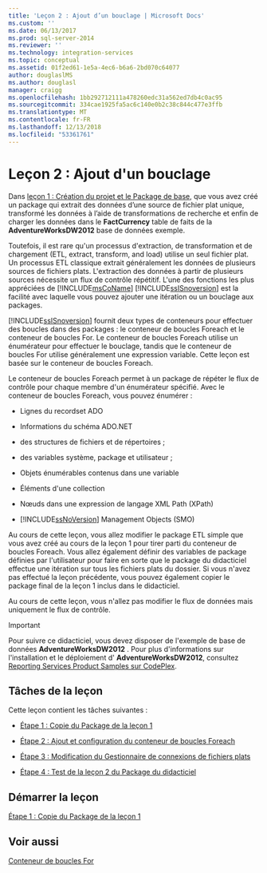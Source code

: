 ```yaml
---
title: 'Leçon 2 : Ajout d’un bouclage | Microsoft Docs'
ms.custom: ''
ms.date: 06/13/2017
ms.prod: sql-server-2014
ms.reviewer: ''
ms.technology: integration-services
ms.topic: conceptual
ms.assetid: 01f2ed61-1e5a-4ec6-b6a6-2bd070c64077
author: douglaslMS
ms.author: douglasl
manager: craigg
ms.openlocfilehash: 1bb292712111a478260edc31a562ed7db4c0ac95
ms.sourcegitcommit: 334cae1925fa5ac6c140e0b2c38c844c477e3ffb
ms.translationtype: MT
ms.contentlocale: fr-FR
ms.lasthandoff: 12/13/2018
ms.locfileid: "53361761"
---
```

# <a name="lesson-2-adding-looping"></a>Leçon 2 : Ajout d'un bouclage
  Dans [leçon 1 : Création du projet et le Package de base](lesson-1-create-a-project-and-basic-package-with-ssis.md), que vous avez créé un package qui extrait des données d’une source de fichier plat unique, transformé les données à l’aide de transformations de recherche et enfin de charger les données dans le **FactCurrency** table de faits de la **AdventureWorksDW2012** base de données exemple.  
  
 Toutefois, il est rare qu'un processus d'extraction, de transformation et de chargement (ETL, extract, transform, and load) utilise un seul fichier plat. Un processus ETL classique extrait généralement les données de plusieurs sources de fichiers plats. L'extraction des données à partir de plusieurs sources nécessite un flux de contrôle répétitif. L'une des fonctions les plus appréciées de [!INCLUDE[msCoName](../includes/msconame-md.md)] [!INCLUDE[ssISnoversion](../includes/ssisnoversion-md.md)] est la facilité avec laquelle vous pouvez ajouter une itération ou un bouclage aux packages.  
  
 [!INCLUDE[ssISnoversion](../includes/ssisnoversion-md.md)] fournit deux types de conteneurs pour effectuer des boucles dans des packages : le conteneur de boucles Foreach et le conteneur de boucles For. Le conteneur de boucles Foreach utilise un énumérateur pour effectuer le bouclage, tandis que le conteneur de boucles For utilise généralement une expression variable. Cette leçon est basée sur le conteneur de boucles Foreach.  
  
 Le conteneur de boucles Foreach permet à un package de répéter le flux de contrôle pour chaque membre d'un énumérateur spécifié. Avec le conteneur de boucles Foreach, vous pouvez énumérer :  
  
-   Lignes du recordset ADO  
  
-   Informations du schéma ADO.NET  
  
-   des structures de fichiers et de répertoires ;  
  
-   des variables système, package et utilisateur ;  
  
-   Objets énumérables contenus dans une variable  
  
-   Éléments d'une collection  
  
-   Nœuds dans une expression de langage XML Path (XPath)  
  
-   [!INCLUDE[ssNoVersion](../includes/ssnoversion-md.md)] Management Objects (SMO)  
  
 Au cours de cette leçon, vous allez modifier le package ETL simple que vous avez créé au cours de la leçon 1 pour tirer parti du conteneur de boucles Foreach. Vous allez également définir des variables de package définies par l'utilisateur pour faire en sorte que le package du didacticiel effectue une itération sur tous les fichiers plats du dossier. Si vous n'avez pas effectué la leçon précédente, vous pouvez également copier le package final de la leçon 1 inclus dans le didacticiel.  
  
 Au cours de cette leçon, vous n'allez pas modifier le flux de données mais uniquement le flux de contrôle.  
  
> [!IMPORTANT]  
>  Pour suivre ce didacticiel, vous devez disposer de l'exemple de base de données **AdventureWorksDW2012** . Pour plus d'informations sur l'installation et le déploiement d' **AdventureWorksDW2012**, consultez [Reporting Services Product Samples sur CodePlex](https://go.microsoft.com/fwlink/p/?LinkID=526910).  
  
## <a name="lesson-tasks"></a>Tâches de la leçon  
 Cette leçon contient les tâches suivantes :  
  
-   [Étape 1 : Copie du Package de la leçon 1](lesson-2-1-copying-the-lesson-1-package.md)  
  
-   [Étape 2 : Ajout et configuration du conteneur de boucles Foreach](lesson-2-2-adding-and-configuring-the-foreach-loop-container.md)  
  
-   [Étape 3 : Modification du Gestionnaire de connexions de fichiers plats](lesson-2-3-modifying-the-flat-file-connection-manager.md)  
  
-   [Étape 4 : Test de la leçon 2 du Package du didacticiel](lesson-2-4-testing-the-lesson-2-tutorial-package.md)  
  
## <a name="start-the-lesson"></a>Démarrer la leçon  
 [Étape 1 : Copie du Package de la leçon 1](lesson-2-1-copying-the-lesson-1-package.md)  
  
## <a name="see-also"></a>Voir aussi  
 [Conteneur de boucles For](control-flow/for-loop-container.md)  
  
  
